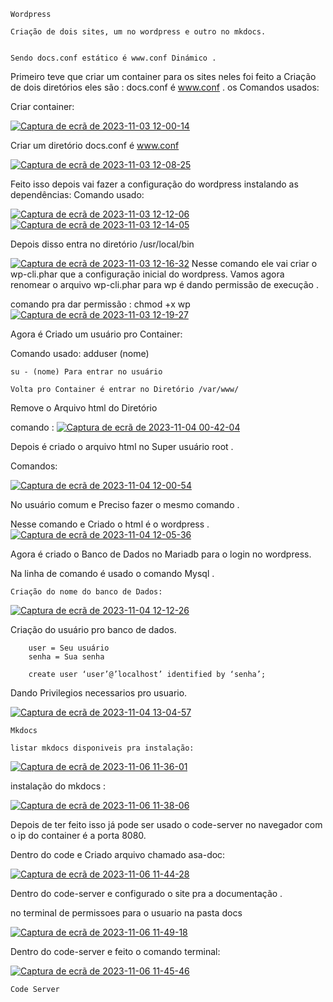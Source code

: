 `Wordpress`


    Criação de dois sites, um no wordpress e outro no mkdocs.


    Sendo docs.conf estático é www.conf Dinámico .


Primeiro teve que criar um container para os sites neles foi feito a Criação de dois diretórios eles são : docs.conf é www.conf . os Comandos usados:


Criar container:

[![Captura de ecrã de 2023-11-03 12-00-14](https://i.im.ge/2023/11/03/yS50Ap.Captura-de-ecra-de-2023-11-03-12-00-14.png)](https://im.ge/i/yS50Ap)


Criar um diretório docs.conf é www.conf


[![Captura de ecrã de 2023-11-03 12-08-25](https://i.im.ge/2023/11/03/yS5Ge4.Captura-de-ecra-de-2023-11-03-12-08-25.png)](https://im.ge/i/yS5Ge4)


Feito isso depois vai fazer a configuração do wordpress instalando as dependências:
Comando usado:

[![Captura de ecrã de 2023-11-03 12-12-06](https://i.im.ge/2023/11/03/yS9qEc.Captura-de-ecra-de-2023-11-03-12-12-06.png)](https://im.ge/i/yS9qEc)
[![Captura de ecrã de 2023-11-03 12-14-05](https://i.im.ge/2023/11/03/yS96d9.Captura-de-ecra-de-2023-11-03-12-14-05.png)](https://im.ge/i/yS96d9)




Depois disso entra no diretório /usr/local/bin

[![Captura de ecrã de 2023-11-03 12-16-32](https://i.im.ge/2023/11/03/yS9gdp.Captura-de-ecra-de-2023-11-03-12-16-32.png)](https://im.ge/i/yS9gdp)
Nesse comando ele vai criar o wp-cli.phar que a configuração inicial do wordpress. Vamos agora renomear o arquivo wp-cli.phar para wp é dando permissão de execução .


comando pra dar permissão : chmod +x wp
[![Captura de ecrã de 2023-11-03 12-19-27](https://i.im.ge/2023/11/03/ySjTTS.Captura-de-ecra-de-2023-11-03-12-19-27.png)](https://im.ge/i/ySjTTS)


Agora é Criado um usuário pro Container:


Comando usado: adduser (nome)


    su - (nome) Para entrar no usuário

    Volta pro Container é entrar no Diretório /var/www/


Remove o Arquivo html do Diretório


comando :
[![Captura de ecrã de 2023-11-04 00-42-04](https://i.im.ge/2023/11/04/yaT6lf.Captura-de-ecra-de-2023-11-04-00-42-04.png)](https://im.ge/i/yaT6lf)


Depois é criado o arquivo html no Super usuário root .


Comandos:


[![Captura de ecrã de 2023-11-04 12-00-54](https://i.im.ge/2023/11/04/yaBRKm.Captura-de-ecra-de-2023-11-04-12-00-54.png)](https://im.ge/i/yaBRKm)


No usuário comum e Preciso fazer o mesmo comando .


Nesse comando e Criado o html é o wordpress .
[![Captura de ecrã de 2023-11-04 12-05-36](https://i.im.ge/2023/11/04/yaBVc0.Captura-de-ecra-de-2023-11-04-12-05-36.png)](https://im.ge/i/yaBVc0)




Agora é criado o Banco de Dados no Mariadb para o login no wordpress.


Na linha de comando é usado o comando Mysql .


    Criação do nome do banco de Dados:

[![Captura de ecrã de 2023-11-04 12-12-26](https://i.im.ge/2023/11/04/yaGyNx.Captura-de-ecra-de-2023-11-04-12-12-26.png)](https://im.ge/i/yaGyNx)




Criação do usuário pro banco de dados.

        user = Seu usuário
        senha = Sua senha

        create user ‘user’@’localhost’ identified by ‘senha’;

Dando Privilegios necessarios pro usuario.


[![Captura de ecrã de 2023-11-04 13-04-57](https://i.im.ge/2023/11/04/y7MJ2p.Captura-de-ecra-de-2023-11-04-13-04-57.png)](https://im.ge/i/y7MJ2p)




    Mkdocs

    listar mkdocs disponiveis pra instalação:


[![Captura de ecrã de 2023-11-06 11-36-01](https://i.im.ge/2023/11/06/y5ozur.Captura-de-ecra-de-2023-11-06-11-36-01.png)](https://im.ge/i/y5ozur)


instalação do mkdocs :


[![Captura de ecrã de 2023-11-06 11-38-06](https://i.im.ge/2023/11/06/y5Xouy.Captura-de-ecra-de-2023-11-06-11-38-06.png)](https://im.ge/i/y5Xouy)


Depois de ter feito isso já pode ser usado o code-server no navegador com o ip do container é a porta 8080.


Dentro do code e Criado arquivo chamado asa-doc:


[![Captura de ecrã de 2023-11-06 11-44-28](https://i.im.ge/2023/11/06/y5X79Y.Captura-de-ecra-de-2023-11-06-11-44-28.png)](https://im.ge/i/y5X79Y)


Dentro do code-server e configurado o site pra a documentação .


no terminal de permissoes para o usuario na pasta docs


[![Captura de ecrã de 2023-11-06 11-49-18](https://i.im.ge/2023/11/06/y5XC4L.Captura-de-ecra-de-2023-11-06-11-49-18.png)](https://im.ge/i/y5XC4L)


Dentro do code-server e feito o comando terminal:


[![Captura de ecrã de 2023-11-06 11-45-46](https://i.im.ge/2023/11/06/y5XxqG.Captura-de-ecra-de-2023-11-06-11-45-46.png)](https://im.ge/i/y5XxqG)


`Code Server`